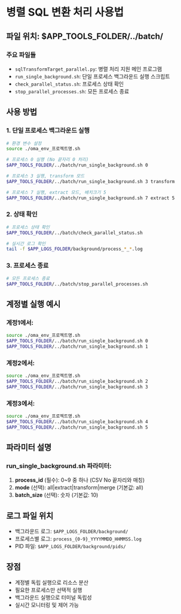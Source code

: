 # 병렬 SQL 변환 처리 사용법

## 파일 위치: $APP_TOOLS_FOLDER/../batch/

### 주요 파일들
- `sqlTransformTarget_parallel.py`: 병렬 처리 지원 메인 프로그램
- `run_single_background.sh`: 단일 프로세스 백그라운드 실행 스크립트
- `check_parallel_status.sh`: 프로세스 상태 확인
- `stop_parallel_processes.sh`: 모든 프로세스 종료

## 사용 방법

### 1. 단일 프로세스 백그라운드 실행
```bash
# 환경 변수 설정
source ./oma_env_프로젝트명.sh

# 프로세스 0 실행 (No 끝자리 0 처리)
$APP_TOOLS_FOLDER/../batch/run_single_background.sh 0

# 프로세스 3 실행, transform 모드
$APP_TOOLS_FOLDER/../batch/run_single_background.sh 3 transform

# 프로세스 7 실행, extract 모드, 배치크기 5
$APP_TOOLS_FOLDER/../batch/run_single_background.sh 7 extract 5
```

### 2. 상태 확인
```bash
# 프로세스 상태 확인
$APP_TOOLS_FOLDER/../batch/check_parallel_status.sh

# 실시간 로그 확인
tail -f $APP_LOGS_FOLDER/background/process_*_*.log
```

### 3. 프로세스 종료
```bash
# 모든 프로세스 종료
$APP_TOOLS_FOLDER/../batch/stop_parallel_processes.sh
```

## 계정별 실행 예시

### 계정1에서:
```bash
source ./oma_env_프로젝트명.sh
$APP_TOOLS_FOLDER/../batch/run_single_background.sh 0
$APP_TOOLS_FOLDER/../batch/run_single_background.sh 1
```

### 계정2에서:
```bash
source ./oma_env_프로젝트명.sh
$APP_TOOLS_FOLDER/../batch/run_single_background.sh 2
$APP_TOOLS_FOLDER/../batch/run_single_background.sh 3
```

### 계정3에서:
```bash
source ./oma_env_프로젝트명.sh
$APP_TOOLS_FOLDER/../batch/run_single_background.sh 4
$APP_TOOLS_FOLDER/../batch/run_single_background.sh 5
```

## 파라미터 설명

### run_single_background.sh 파라미터:
1. **process_id** (필수): 0~9 중 하나 (CSV No 끝자리와 매칭)
2. **mode** (선택): all|extract|transform|merge (기본값: all)
3. **batch_size** (선택): 숫자 (기본값: 10)

## 로그 파일 위치
- 백그라운드 로그: `$APP_LOGS_FOLDER/background/`
- 프로세스별 로그: `process_{0-9}_YYYYMMDD_HHMMSS.log`
- PID 파일: `$APP_LOGS_FOLDER/background/pids/`

## 장점
- 계정별 독립 실행으로 리소스 분산
- 필요한 프로세스만 선택적 실행
- 백그라운드 실행으로 터미널 독립성
- 실시간 모니터링 및 제어 가능

